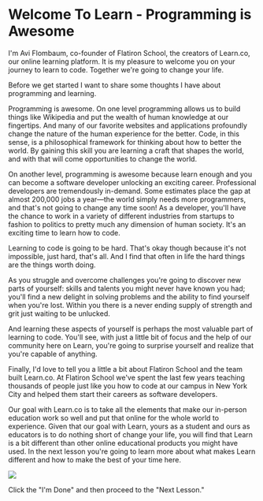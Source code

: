 # Welcome To Learn - Programming is Awesome

I'm Avi Flombaum, co-founder of Flatiron School, the creators of Learn.co, our online learning platform. It is my pleasure to welcome you on your journey to learn to code. Together we're going to change your life.

Before we get started I want to share some thoughts I have about programming and learning.

Programming is awesome. On one level programming allows us to build things like Wikipedia and put the wealth of human knowledge at our fingertips. And many of our favorite websites and applications profoundly change the nature of the human experience for the better. Code, in this sense, is a philosophical framework for thinking about how to better the world. By gaining this skill you are learning a craft that shapes the world, and with that will come opportunities to change the world.

On another level, programming is awesome because learn enough and you can become a software developer unlocking an exciting career. Professional developers are tremendously in-demand. Some estimates place the gap at almost 200,000 jobs a year—the world simply needs more programmers, and that's not going to change any time soon! As a developer, you'll have the chance to work in a variety of different industries from startups to fashion to politics to pretty much any dimension of human society. It's an exciting time to learn how to code.

Learning to code is going to be hard. That's okay though because it's not impossible, just hard, that's all. And I find that often in life the hard things are the things worth doing. 

As you struggle and overcome challenges you're going to discover new parts of yourself: skills and talents you might never have known you had; you'll find a new delight in solving problems and the ability to find yourself when you're lost. Within you there is a never ending supply of strength and grit just waiting to be unlucked. 

And learning these aspects of yourself is perhaps the most valuable part of learning to code. You'll see, with just a little bit of focus and the help of our community here on Learn, you're going to surprise yourself and realize that you're capable of anything.

Finally, I'd love to tell you a little a bit about Flatiron School and the team built Learn.co. At Flatiron School we've spent the last few years teaching thousands of people just like you how to code at our campus in New York City and helped them start their careers as software developers. 

Our goal with Learn.co is to take all the elements that make our in-person education work so well and put that online for the whole world to experience. Given that our goal with Learn, yours as a student and ours as educators is to do nothing short of change your life, you will find that Learn is a bit different than other online educational products you might have used. In the next lesson you're going to learn more about what makes Learn different and how to make the best of your time here.

<img src="http://learn-co-videos.s3.amazonaws.com/learn-co-orientation/doneandnext.png" align="center" style="margin: 0 auto; text-align: center">

Click the "I'm Done" and then proceed to the "Next Lesson."
